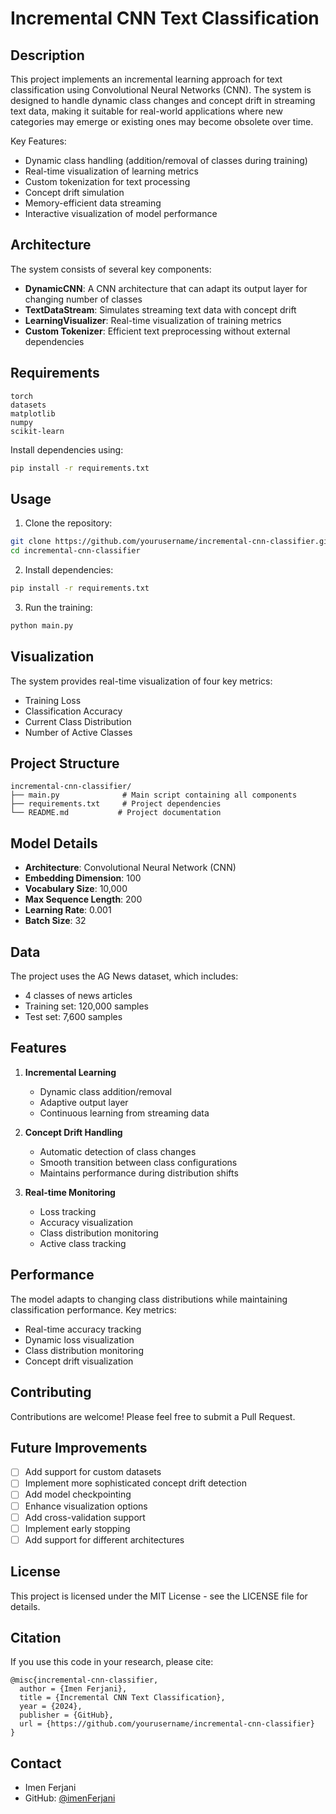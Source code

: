 # Incremental CNN Text Classification

## Description
This project implements an incremental learning approach for text classification using Convolutional Neural Networks (CNN). The system is designed to handle dynamic class changes and concept drift in streaming text data, making it suitable for real-world applications where new categories may emerge or existing ones may become obsolete over time.

Key Features:
- Dynamic class handling (addition/removal of classes during training)
- Real-time visualization of learning metrics
- Custom tokenization for text processing
- Concept drift simulation
- Memory-efficient data streaming
- Interactive visualization of model performance

## Architecture
The system consists of several key components:
- **DynamicCNN**: A CNN architecture that can adapt its output layer for changing number of classes
- **TextDataStream**: Simulates streaming text data with concept drift
- **LearningVisualizer**: Real-time visualization of training metrics
- **Custom Tokenizer**: Efficient text preprocessing without external dependencies

## Requirements
```
torch
datasets
matplotlib
numpy
scikit-learn
```

Install dependencies using:
```bash
pip install -r requirements.txt
```

## Usage
1. Clone the repository:
```bash
git clone https://github.com/yourusername/incremental-cnn-classifier.git
cd incremental-cnn-classifier
```

2. Install dependencies:
```bash
pip install -r requirements.txt
```

3. Run the training:
```bash
python main.py
```

## Visualization
The system provides real-time visualization of four key metrics:
- Training Loss
- Classification Accuracy
- Current Class Distribution
- Number of Active Classes

## Project Structure
```
incremental-cnn-classifier/
├── main.py              # Main script containing all components
├── requirements.txt     # Project dependencies
└── README.md           # Project documentation
```

## Model Details
- **Architecture**: Convolutional Neural Network (CNN)
- **Embedding Dimension**: 100
- **Vocabulary Size**: 10,000
- **Max Sequence Length**: 200
- **Learning Rate**: 0.001
- **Batch Size**: 32

## Data
The project uses the AG News dataset, which includes:
- 4 classes of news articles
- Training set: 120,000 samples
- Test set: 7,600 samples

## Features
1. **Incremental Learning**
   - Dynamic class addition/removal
   - Adaptive output layer
   - Continuous learning from streaming data

2. **Concept Drift Handling**
   - Automatic detection of class changes
   - Smooth transition between class configurations
   - Maintains performance during distribution shifts

3. **Real-time Monitoring**
   - Loss tracking
   - Accuracy visualization
   - Class distribution monitoring
   - Active class tracking

## Performance
The model adapts to changing class distributions while maintaining classification performance. Key metrics:
- Real-time accuracy tracking
- Dynamic loss visualization
- Class distribution monitoring
- Concept drift visualization

## Contributing
Contributions are welcome! Please feel free to submit a Pull Request.

## Future Improvements
- [ ] Add support for custom datasets
- [ ] Implement more sophisticated concept drift detection
- [ ] Add model checkpointing
- [ ] Enhance visualization options
- [ ] Add cross-validation support
- [ ] Implement early stopping
- [ ] Add support for different architectures

## License
This project is licensed under the MIT License - see the LICENSE file for details.

## Citation
If you use this code in your research, please cite:
```
@misc{incremental-cnn-classifier,
  author = {Imen Ferjani},
  title = {Incremental CNN Text Classification},
  year = {2024},
  publisher = {GitHub},
  url = {https://github.com/yourusername/incremental-cnn-classifier}
}
```

## Contact
- Imen Ferjani
- GitHub: [@imenFerjani](https://github.com/yourusername)